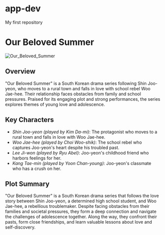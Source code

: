 # app-dev
My first repository

# Our Beloved Summer
![Our_Beloved_Summer](https://github.com/degzzy/app-dev/assets/169527638/e94e90a0-5af7-4c6e-ae21-d117b32f242a)

## Overview
"Our Beloved Summer" is a South Korean drama series following Shin Joo-yeon, who moves to a rural town and falls in love with school rebel Woo Jae-hee. Their relationship faces obstacles from family and school pressures. Praised for its engaging plot and strong performances, the series explores themes of young love and adolescence.

## Key Characters
- *Shin Joo-yeon (played by Kim Da-mi)*: The protagonist who moves to a rural town and falls in love with Woo Jae-hee.
- *Woo Jae-hee (played by Choi Woo-shik)*: The school rebel who captures Joo-yeon's heart despite his troubled past.
- *Lee Ji-won (played by Ryu Abel)*: Joo-yeon's childhood friend who harbors feelings for her.
- *Kang Tae-min (played by Yoon Chan-young)*: Joo-yeon's classmate who has a crush on her.

## Plot Summary 
"Our Beloved Summer" is a South Korean drama series that follows the love story between Shin Joo-yeon, a determined high school student, and Woo Jae-hee, a rebellious troublemaker. Despite facing obstacles from their families and societal pressures, they form a deep connection and navigate the challenges of adolescence together. Along the way, they confront their pasts, form close friendships, and learn valuable lessons about love and self-discovery.
